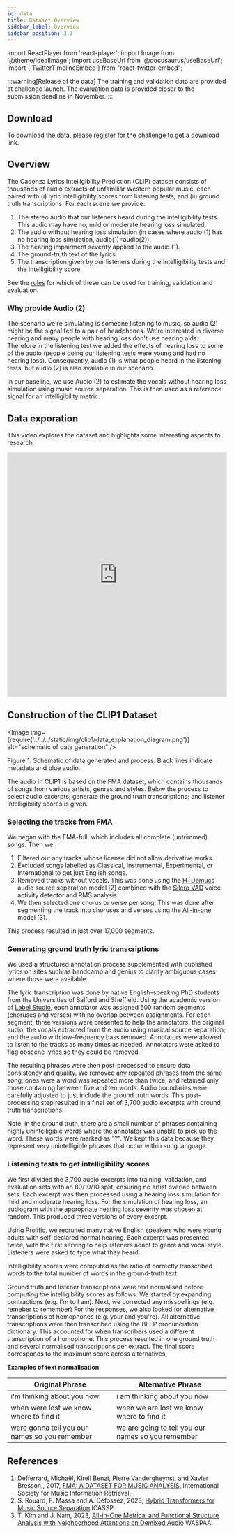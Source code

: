 ```yaml
---
id: data
title: Dataset Overview
sidebar_label: Overview
sidebar_position: 3.3
---
```

import ReactPlayer from 'react-player';
import Image from '@theme/IdealImage';
import useBaseUrl from '@docusaurus/useBaseUrl';
import { TwitterTimelineEmbed } from "react-twitter-embed";

:::warning[Release of the data]
The training and validation data are provided at challenge launch.
The evaluation data is provided closer to the submission deadline in November.
:::

## Download

To download the data, please [register for the challenge](../take_part/registration) to get a download link.

## Overview

The Cadenza Lyrics Intelligibility Prediction (CLIP) dataset consists of thousands of audio extracts of unfamiliar Western popular music, each paired with (i) lyric intelligibility scores from listening tests, and (ii) ground truth transcriptions. For each scene we provide:

1. The stereo audio that our listeners heard during the intelligibility tests. This audio may have no, mild or moderate hearing loss simulated.
2. The audio without hearing loss simulation (in cases where audio (1) has no hearing loss simulation, audio(1)=audio(2)). 
3. The hearing impairment severity applied to the audio (1).
4. The ground-truth text of the lyrics.
5. The transcription given by our listeners during the intelligibility tests and the intelligibility score.

See the [rules](../take_part/rules) for which of these can be used for training, validation and evaluation.

### Why provide Audio (2)

The scenario we're simulating is someone listening to music, so audio (2) might be the signal fed to a pair of headphones. We're interested in diverse hearing and many people with hearing loss don't use hearing aids. Therefore in the listening test we added the effects of hearing loss to some of the audio (people doing our listening tests were young and had no hearing loss). Consequently, audio (1) is what people heard in the listening tests, but audio (2) is also available in our scenario.

In our baseline, we use Audio (2) to estimate the vocals without hearing loss simulation using music source separation. This is then used as a reference signal for an intelligibility metric.

## Data exporation

This video explores the dataset and highlights some interesting aspects to research.

<iframe width="100%" height="560" src="https://www.youtube.com/embed/0w5DyZ8Itv0" title="YouTube video player" frameborder="0" allow="accelerometer; autoplay; clipboard-write; encrypted-media; gyroscope; picture-in-picture; web-share" referrerpolicy="strict-origin-when-cross-origin" allowfullscreen></iframe>

## Construction of the CLIP1 Dataset

<Image img={require('../../../static/img/clip1/data_explanation_diagram.png')} alt="schematic of data generation" />

Figure 1. Schematic of data generated and process. Black lines indicate metadata and blue audio.

The audio in CLIP1 is based on the FMA dataset, which contains thousands of songs from various artists, genres and styles. Below the process to select audio excerpts; generate the ground truth transcriptions; and listener intelligibility scores is given. 

### Selecting the tracks from FMA

We began with the FMA-full, which includes all complete (untrimmed) songs. Then we:
1. Filtered out any tracks whose license did not allow derivative works.
2. Excluded songs labelled as Classical, Instrumental, Experimental, or International to get just English songs.
3. Removed tracks without vocals. This was done using the [HTDemucs](https://github.com/facebookresearch/demucs?tab=readme-ov-file) audio source separation model [2] combined with the [Silero VAD](https://github.com/snakers4/silero-vad) voice activity detector and RMS analysis. 
4. We then selected one chorus or verse per song. This was done after segmenting the track into choruses and verses using the [All-in-one](https://github.com/mir-aidj/all-in-one) model [3]. 

This process resulted in just over 17,000 segments.

### Generating ground truth lyric transcriptions

We used a structured annotation process supplemented with published lyrics on sites such as bandcamp and genius to clarify ambiguous cases where those were available.

The lyric transcription was done by native English-speaking PhD students from the Universities of Salford and Sheffield. Using the academic version of [Label Studio](https://labelstud.io), each annotator was assigned 500 random segments (choruses and verses) with no overlap between assignments. For each segment, three versions were presented to help the annotators: the original audio; the vocals extracted from the audio using musical source separation; and the audio with low-frequency bass removed. Annotators were allowed to listen to the tracks as many times as needed. Annotators were asked to flag obscene lyrics so they could be removed.

The resulting phrases were then post-processed to ensure data consistency and quality. We removed any repeated phrases from the same song; ones were a word was repeated more than twice; and retained only those containing between five and ten words. Audio boundaries were carefully adjusted to just include the ground truth words. This post-processing step resulted in a final set of 3,700 audio excerpts with ground truth transcriptions.

Note, in the ground truth, there are a small number of phrases containing highly unintelligible words where the annotator was unable to pick up the word. These words were marked as "?". We kept this data because they represent very unintelligible phrases that occur within sung language.

### Listening tests to get intelligibility scores

We first divided the 3,700 audio excerpts into training, validation, and evaluation sets with an 80/10/10 split, ensuring no artist overlap between sets. 
Each excerpt was then processed using a hearing loss simulation for mild and moderate hearing loss. For the simulation of hearing loss, an audiogram with the appropriate hearing loss severity was chosen at random. This produced three versions of every excerpt.

Using [Prolific](https://www.prolific.com/), we recruited many native English speakers who were young adults with self-declared normal hearing. 
Each excerpt was presented twice, with the first serving to help listeners adapt to genre and vocal style. Listeners were asked to type what they heard.

Intelligibility scores were computed as the ratio of correctly transcribed words to the total number of words in the ground-truth text.

Ground truth and listener transcriptions were text normalised before computing the intelligibility scores as follows. 
We started by expanding contractions (e.g. I'm to I am). 
Next, we corrected any misspellings (e.g. remeber to remember)
For the responses, we also looked for alternative transcriptions of homophones (e.g. your and you're). All alternative transcriptions were then transcribed using the BEEP pronunciation dictionary. This accounted for when transcribers used a different transcription of a homophone. This process resulted in one ground truth and several normalised transcriptions per extract. The final score corresponds to the maximum score across alternatives.

**Examples of text normalisation**

| Original Phrase                               | Alternative Phrase                                 | 
|-----------------------------------------------|----------------------------------------------------|
| i'm thinking about you now                    | i am thinking about you now                        |
| when were lost we know where to find it       | when we are lost we know where to find it          |
| were gonna tell you our names so you remember | we are going to tell you our names so you remember |

## References

1. Defferrard, Michaël, Kirell Benzi, Pierre Vandergheynst, and Xavier Bresson., 2017, [FMA: A DATASET FOR MUSIC ANALYSIS](https://archives.ismir.net/ismir2017/paper/000075.pdf), International Society for Music Information Retrieval.
2. S. Rouard, F. Massa and A. Défossez, 2023, [Hybrid Transformers for Music Source Separation](https://ieeexplore.ieee.org/document/10096956) ICASSP.
3. T. Kim and J. Nam, 2023, [All-in-One Metrical and Functional Structure Analysis with Neighborhood Attentions on Demixed Audio](https://ieeexplore.ieee.org/document/10248148) WASPAA.
